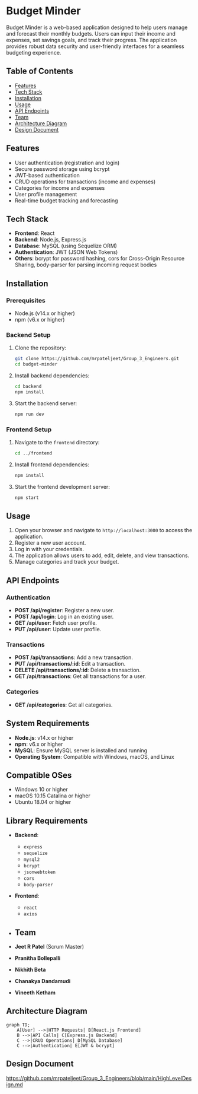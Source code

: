 # Budget Minder

Budget Minder is a web-based application designed to help users manage and forecast their monthly budgets. Users can input their income and expenses, set savings goals, and track their progress. The application provides robust data security and user-friendly interfaces for a seamless budgeting experience.

## Table of Contents

- [Features](#features)
- [Tech Stack](#tech-stack)
- [Installation](#installation)
- [Usage](#usage)
- [API Endpoints](#api-endpoints)
- [Team](#team)
- [Architecture Diagram](#architecture-diagram)
- [Design Document](#design-document)

## Features

- User authentication (registration and login)
- Secure password storage using bcrypt
- JWT-based authentication
- CRUD operations for transactions (income and expenses)
- Categories for income and expenses
- User profile management
- Real-time budget tracking and forecasting

## Tech Stack

- **Frontend**: React
- **Backend**: Node.js, Express.js
- **Database**: MySQL (using Sequelize ORM)
- **Authentication**: JWT (JSON Web Tokens)
- **Others**: bcrypt for password hashing, cors for Cross-Origin Resource Sharing, body-parser for parsing incoming request bodies

## Installation

### Prerequisites

- Node.js (v14.x or higher)
- npm (v6.x or higher)

### Backend Setup

1. Clone the repository:

    ```bash
    git clone https://github.com/mrpateljeet/Group_3_Engineers.git
    cd budget-minder
    ```

2. Install backend dependencies:

    ```bash
    cd backend
    npm install
    ```

3. Start the backend server:

    ```bash
    npm run dev
    ```

### Frontend Setup

1. Navigate to the `frontend` directory:

    ```bash
    cd ../frontend
    ```

2. Install frontend dependencies:

    ```bash
    npm install
    ```

3. Start the frontend development server:

    ```bash
    npm start
    ```

## Usage

1. Open your browser and navigate to `http://localhost:3000` to access the application.
2. Register a new user account.
3. Log in with your credentials.
4. The application allows users to add, edit, delete, and view transactions.
5. Manage categories and track your budget.

## API Endpoints

### Authentication

- **POST /api/register**: Register a new user.
- **POST /api/login**: Log in an existing user.
- **GET /api/user**: Fetch user profile.
- **PUT /api/user**: Update user profile.

### Transactions

- **POST /api/transactions**: Add a new transaction.
- **PUT /api/transactions/:id**: Edit a transaction.
- **DELETE /api/transactions/:id**: Delete a transaction.
- **GET /api/transactions**: Get all transactions for a user.

### Categories

- **GET /api/categories**: Get all categories.

## System Requirements

- **Node.js**: v14.x or higher
- **npm**: v6.x or higher
- **MySQL**: Ensure MySQL server is installed and running
- **Operating System**: Compatible with Windows, macOS, and Linux

## Compatible OSes

- Windows 10 or higher
- macOS 10.15 Catalina or higher
- Ubuntu 18.04 or higher

## Library Requirements

- **Backend**:
  - `express`
  - `sequelize`
  - `mysql2`
  - `bcrypt`
  - `jsonwebtoken`
  - `cors`
  - `body-parser`
  
- **Frontend**:
  - `react`
  - `axios`


- ## Team

- **Jeet R Patel** (Scrum Master)
- **Pranitha Bollepalli**
- **Nikhith Beta**
- **Chanakya Dandamudi**
- **Vineeth Ketham**


##  Architecture Diagram
```mermaid
graph TD;
    A[User] -->|HTTP Requests| B[React.js Frontend]
    B -->|API Calls| C[Express.js Backend]
    C -->|CRUD Operations| D[MySQL Database]
    C -->|Authentication| E[JWT & bcrypt]
```

## Design Document
https://github.com/mrpateljeet/Group_3_Engineers/blob/main/HighLevelDesign.md
